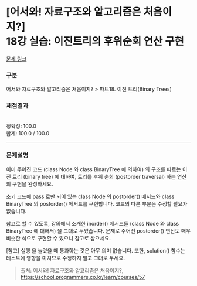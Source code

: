 # [어서와! 자료구조와 알고리즘은 처음이지?] <br> 18강 실습: 이진트리의 후위순회 연산 구현 
[문제 링크](https://school.programmers.co.kr/learn/courses/57/lessons/13795) 

### 구분

어서와 자료구조와 알고리즘은 처음이지? > 파트18. 이진 트리(Binary Trees)

### 채점결과

<br/>정확성: 100.0<br/>합계: 100.0 / 100.0

<hr>

### 문제설명
<p>이미 주어진 코드 (class Node 와 class BinaryTree 에 의하여) 의 구조를 따르는 이진 트리 (binary tree) 에 대하여, 트리를 후위 순회 (postorder traversal) 하는 연산의 구현을 완성하세요.

초기 코드에 pass 로만 되어 있는 class Node 의 postorder() 메서드와 class BinaryTree 의 postorder() 메서드를 구현합니다. 코드의 다른 부분은 수정할 필요가 없습니다.

참고로 할 수 있도록, 강의에서 소개한 inorder() 메서드들 (class Node 와 class BinaryTree 에 대해서) 을 그대로 두었습니다. 문제로 주어진 postorder() 연산도 매우 비슷한 식으로 구현할 수 있으니 참고로 삼으세요.

[참고] 실행 을 눌렀을 때 통과하는 것은 아무 의미 없습니다.
또한, solution() 함수는 테스트에 영향을 미치므로 수정하지 말고 그대로 두세요.</p>


> 출처: 어서와! 자료구조와 알고리즘은 처음이지?, https://school.programmers.co.kr/learn/courses/57
